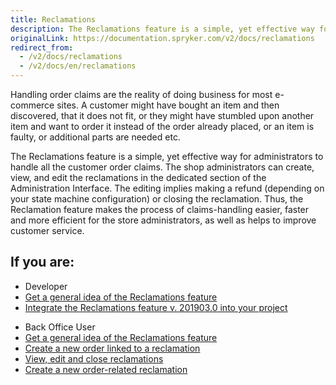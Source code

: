 ```yaml
---
title: Reclamations
description: The Reclamations feature is a simple, yet effective way for administrators to handle all the customer order claims from customers.
originalLink: https://documentation.spryker.com/v2/docs/reclamations
redirect_from:
  - /v2/docs/reclamations
  - /v2/docs/en/reclamations
---
```


Handling order claims are the reality of doing business for most e-commerce sites. A customer might have bought an item and then discovered, that it does not fit, or they might have stumbled upon another item and want to order it instead of the order already placed, or an item is faulty, or additional parts are needed etc.

The Reclamations feature is a simple, yet effective way for administrators to handle all the customer order claims. The shop administrators can create, view, and edit the reclamations in the dedicated section of the Administration Interface. The editing implies making a refund (depending on your state machine configuration) or closing the reclamation. Thus, the Reclamation feature makes the process of claims-handling easier, faster and more efficient for the store administrators, as well as helps to improve customer service.

## If you are:

<div class="mr-container">
    <div class="mr-list-container">
        <!-- col1 -->
        <div class="mr-col">
            <ul class="mr-list mr-list-green">
                <li class="mr-title">Developer</li>
                <li><a href="https://documentation.spryker.com/v2/docs/reclamations-feature-overview-201903" class="mr-link">Get a general idea of the Reclamations feature</a></li>
                <li><a href="https://documentation.spryker.com/v2/docs/reclamations-feature-integration-201903" class="mr-link">Integrate the Reclamations feature v. 201903.0 into your project</a></li>
            </ul>
        </div>
        <!-- col2 -->
        <div class="mr-col">
            <ul class="mr-list mr-list-blue">
                <li class="mr-title"> Back Office User</li>
                <li><a href="https://documentation.spryker.com/v2/docs/reclamations-feature-overview-201903" class="mr-link">Get a general idea of the Reclamations feature</a></li>
                <li><a href="https://documentation.spryker.com/v2/docs/managing-reclamations" class="mr-link">Create a new order linked to a reclamation</a></li>
                <li><a href="https://documentation.spryker.com/v2/docs/managing-reclamations" class="mr-link">View, edit and close reclamations</a></li>
                <li><a href="https://documentation.spryker.com/v2/docs/managing-orders#claiming-orders" class="mr-link">Create a new order-related reclamation</a></li>
            </ul>
        </div>
    </div>
</div>
